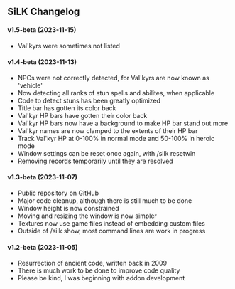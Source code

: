 ## SiLK Changelog

#### v1.5-beta (2023-11-15)

- Val'kyrs were sometimes not listed

#### v1.4-beta (2023-11-13)

- NPCs were not correctly detected, for Val'kyrs are now known as 'vehicle'
- Now detecting all ranks of stun spells and abilites, when applicable
- Code to detect stuns has been greatly optimized
- Title bar has gotten its color back
- Val'kyr HP bars have gotten their color back
- Val'kyr HP bars now have a background to make HP bar stand out more
- Val'kyr names are now clamped to the extents of their HP bar
- Track Val'kyr HP at 0-100% in normal mode and 50-100% in heroic mode
- Window settings can be reset once again, with /silk resetwin
- Removing records temporarily until they are resolved

#### v1.3-beta (2023-11-07)

- Public repository on GitHub
- Major code cleanup, although there is still much to be done
- Window height is now constrained
- Moving and resizing the window is now simpler
- Textures now use game files instead of embedding custom files
- Outside of /silk show, most command lines are work in progress

#### v1.2-beta (2023-11-05)

- Resurrection of ancient code, written back in 2009
- There is much work to be done to improve code quality
- Please be kind, I was beginning with addon development
